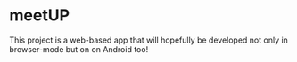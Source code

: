 meetUP
======

This project is a web-based app that will hopefully be developed not only in browser-mode but on on Android too!
